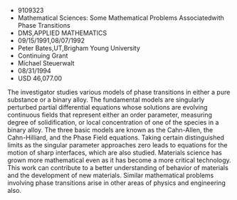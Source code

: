 
* 9109323
* Mathematical Sciences: Some Mathematical Problems Associatedwith Phase Transitions
* DMS,APPLIED MATHEMATICS
* 09/15/1991,08/07/1992
* Peter Bates,UT,Brigham Young University
* Continuing Grant
* Michael Steuerwalt
* 08/31/1994
* USD 46,077.00

The investigator studies various models of phase transitions in either a pure
substance or a binary alloy. The fundamental models are singularly perturbed
partial differential equations whose solutions are evolving continuous fields
that represent either an order parameter, measuring degree of solidification, or
local concentration of one of the species in a binary alloy. The three basic
models are known as the Cahn-Allen, the Cahn-Hilliard, and the Phase Field
equations. Taking certain distinguished limits as the singular parameter
approaches zero leads to equations for the motion of sharp interfaces, which are
also studied. Materials science has grown more mathematical even as it has
become a more critical technology. This work can contribute to a better
understanding of behavior of materials and the development of new materials.
Similar mathematical problems involving phase transitions arise in other areas
of physics and engineering also.
